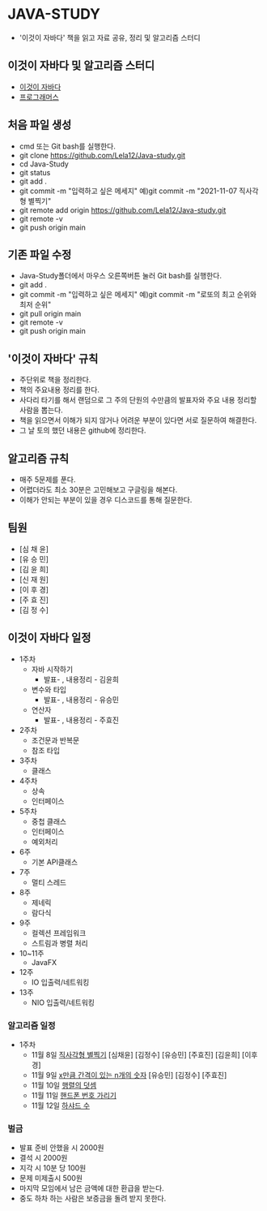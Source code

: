 # JAVA-STUDY
* '이것이 자바다' 책을 읽고 자료 공유, 정리 및 알고리즘 스터디
## 이것이 자바다 및 알고리즘 스터디
* [이것이 자바다](http://www.yes24.com/Product/Goods/15651484?OzSrank=2)
* [프로그래머스](https://programmers.co.kr/)
## 처음 파일 생성
* cmd 또는 Git bash를 실행한다.
* git clone https://github.com/Lela12/Java-study.git
* cd Java-Study
* git status
* git add . 
* git commit -m "입력하고 싶은 메세지" 예)git commit -m "2021-11-07 직사각형 별찍기"
* git remote add origin https://github.com/Lela12/Java-study.git
* git remote -v
* git push origin main
## 기존 파일 수정
* Java-Study폴더에서 마우스 오른쪽버튼 눌러 Git bash를 실행한다.
* git add .
* git commit -m "입력하고 싶은 메세지" 예)git commit -m "로또의 최고 순위와 최저 순위"
* git pull origin main
* git remote -v
* git push origin main
## '이것이 자바다' 규칙
* 주단위로 책을 정리한다.
* 책의 주요내용 정리를 한다.
* 사다리 타기를 해서 랜덤으로 그 주의 단원의 수만큼의 발표자와 주요 내용 정리할 사람을 뽑는다.
* 책을 읽으면서 이해가 되지 않거나 어려운 부분이 있다면 서로 질문하여 해결한다.
* 그 날 토의 했던 내용은 github에 정리한다.
## 알고리즘 규칙
* 매주 5문제를 푼다.
* 어렵더라도 최소 30분은 고민해보고 구글링을 해본다.
* 이해가 안되는 부분이 있을 경우 디스코드를 통해 질문한다.
## 팀원
* [심 채 윤] 
* [유 승 민] 
* [김 윤 희]
* [신 재 원]
* [이 후 경]
* [주 효 진]
* [김 정 수]
## 이것이 자바다 일정 
* 1주차 
  * 자바 시작하기 
    * 발표- , 내용정리 - 김윤희
  * 변수와 타입
    * 발표- , 내용정리 - 유승민
  * 연산자
    * 발표- , 내용정리 - 주효진
* 2주차 
  * 조건문과 반복문
  * 참조 타입
* 3주차
  * 클래스
* 4주차        
  * 상속
  * 인터페이스
* 5주차
  * 중첩 클래스
  * 인터페이스
  * 예외처리
* 6주
  * 기본 API클래스
* 7주
  * 멀티 스레드
* 8주
  * 제네릭
  * 람다식
* 9주
  * 컬렉션 프레임워크
  * 스트림과 병렬 처리
* 10~11주
  * JavaFX
* 12주
  * IO 입출력/네트워킹
* 13주
  * NIO 입출력/네트워킹
### 알고리즘 일정
* 1주차 
  * 11월 8일 [직사각형 별찍기](https://programmers.co.kr/learn/courses/30/lessons/12969) [심채윤] [김정수] [유승민] [주효진] [김윤희] [이후경]
  * 11월 9일 [x만큼 간격이 있는 n개의 숫자](https://programmers.co.kr/learn/courses/30/lessons/12954) [유승민] [김정수] [주효진]
  * 11월 10일 [행렬의 덧셈](https://programmers.co.kr/learn/courses/30/lessons/12950)
  * 11월 11일 [핸드폰 번호 가리기](https://programmers.co.kr/learn/courses/30/lessons/12948)
  * 11월 12일 [하샤드 수](https://programmers.co.kr/learn/courses/30/lessons/12947)
### 벌금
* 발표 준비 안했을 시 2000원
* 결석 시 2000원
* 지각 시 10분 당 100원
* 문제 미제출시 500원
* 마지막 모임에서 남은 금액에 대한 환급을 받는다.
* 중도 하차 하는 사람은 보증금을 돌려 받지 못한다.

